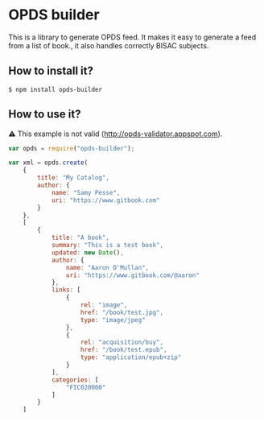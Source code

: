 # OPDS builder

This is a library to generate OPDS feed. It makes it easy to generate a feed from a list of book., it also handles correctly BISAC subjects.

## How to install it?

```
$ npm install opds-builder
```

## How to use it?

:warning: This example is not valid (http://opds-validator.appspot.com).

```js
var opds = require("opds-builder");

var xml = opds.create(
	{
		title: "My Catalog",
		author: {
			name: "Samy Pesse",
			uri: "https://www.gitbook.com"
		}
	}, 
	[
		{
			title: "A book",
			summary: "This is a test book",
			updated: new Date(),
			author: {
				name: "Aaron O'Mullan",
				uri: "https://www.gitbook.com/@aaron"
			},
			links: [
				{
					rel: "image",
					href: "/book/test.jpg",
					type: "image/jpeg"
				},
				{
					rel: "acquisition/buy",
					href: "/book/test.epub",
					type: "application/epub+zip"
				}
			],
			categories: [
				"FIC020000"
			]
		}
	]
```
